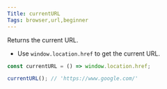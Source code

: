 ```yaml
---
Title: currentURL
Tags: browser,url,beginner
---
```


Returns the current URL.

- Use `window.location.href` to get the current URL.

```js
const currentURL = () => window.location.href;
```

```js
currentURL(); // 'https://www.google.com/'
```
